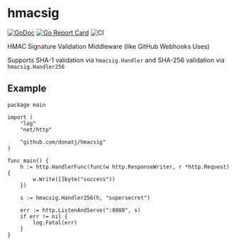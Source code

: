 # hmacsig

[![GoDoc](https://godoc.org/github.com/donatj/hmacsig?status.svg)](https://godoc.org/github.com/donatj/hmacsig)
[![Go Report Card](https://goreportcard.com/badge/github.com/donatj/hmacsig)](https://goreportcard.com/report/github.com/donatj/hmacsig)
![CI](https://github.com/donatj/hmacsig/workflows/CI/badge.svg)

HMAC Signature Validation Middleware (like GitHub Webhooks Uses)

Supports SHA-1 validation via `hmacsig.Handler` and SHA-256 validation via `hmacsig.Handler256`

## Example

```golang
package main

import (
	"log"
	"net/http"

	"github.com/donatj/hmacsig"
)

func main() {
	h := http.HandlerFunc(func(w http.ResponseWriter, r *http.Request) {
		w.Write([]byte("success"))
	})

	s := hmacsig.Handler256(h, "supersecret")

	err := http.ListenAndServe(":8080", s)
	if err != nil {
		log.Fatal(err)
	}
}
```
